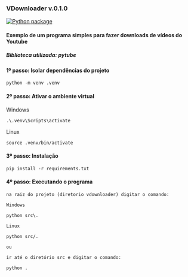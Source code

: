 ### VDownloader v.0.1.0
[![Python package](https://github.com/uadson/vdowloader/actions/workflows/build_tests.yml/badge.svg)](https://github.com/uadson/vdowloader/actions/workflows/build_tests.yml)


#### Exemplo de um programa simples para fazer downloads de vídeos do Youtube

##### Biblioteca utilizada: pytube

#### 1º passo: Isolar dependências do projeto

    python -m venv .venv


#### 2º passo: Ativar o ambiente virtual

Windows

    .\.venv\Scripts\activate


Linux

    source .venv/bin/activate


#### 3º passo: Instalação

    pip install -r requirements.txt


#### 4º passo: Executando o programa

    na raiz do projeto (diretorio vdownloader) digitar o comando:

    Windows
    
    python src\.
    
    Linux

    python src/.

    ou 

    ir até o diretório src e digitar o comando:

    python .
